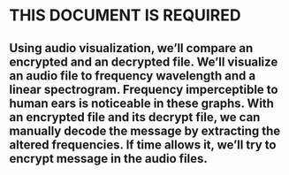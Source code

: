 # THIS DOCUMENT IS REQUIRED

## Using audio visualization, we’ll compare an encrypted and an decrypted file. We’ll visualize an audio file to frequency wavelength and a linear spectrogram. Frequency imperceptible to human ears is noticeable in these graphs. With an encrypted file and its decrypt file, we can manually decode the message by extracting the altered frequencies. If time allows it, we’ll try to encrypt message in the audio files. 
